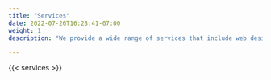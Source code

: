 ```yaml
---
title: "Services"
date: 2022-07-26T16:28:41-07:00
weight: 1
description: "We provide a wide range of services that include web design, cloud migrations, general technology consulting and process improvements"

---
```

{{< services >}}

